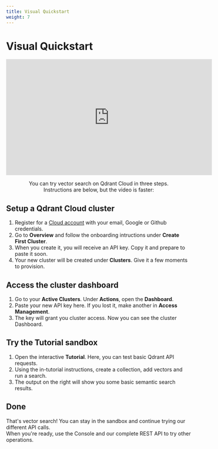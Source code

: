 ```yaml
---
title: Visual Quickstart
weight: 7
---
```


# Visual Quickstart

<p align="center"><iframe width="560" height="315" src="https://www.youtube.com/embed/woeDzc5o0CQ?si=h4pyobeA30gMQh2A" title="YouTube video player" frameborder="0" allow="accelerometer; autoplay; clipboard-write; encrypted-media; gyroscope; picture-in-picture; web-share" referrerpolicy="strict-origin-when-cross-origin" allowfullscreen></iframe></p>
<p style="text-align: center;">You can try vector search on Qdrant Cloud in three steps. 
</br> Instructions are below, but the video is faster:</p>

## Setup a Qdrant Cloud cluster

1. Register for a [Cloud account](https://cloud.qdrant.io/) with your email, Google or Github credentials.
2. Go to **Overview** and follow the onboarding intructions under **Create First Cluster**. 
3. When you create it, you will receive an API key. Copy it and prepare to paste it soon.
4. Your new cluster will be created under **Clusters**. Give it a few moments to provision.

## Access the cluster dashboard

1. Go to your **Active Clusters**. Under **Actions**, open the **Dashboard**.
2. Paste your new API key here. If you lost it, make another in **Access Management**.
3. The key will grant you cluster access. Now you can see the cluster Dashboard.

## Try the Tutorial sandbox

1. Open the interactive **Tutorial**. Here, you can test basic Qdrant API requests.
2. Using the in-tutorial instructions, create a collection, add vectors and run a search.
3. The output on the right will show you some basic semantic search results.

## Done
That's vector search! You can stay in the sandbox and continue trying our different API calls.</br>
When you're ready, use the Console and our complete REST API to try other operations.



